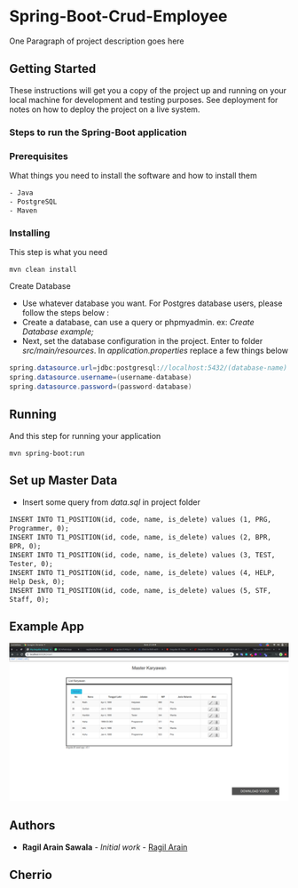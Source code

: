 # Spring-Boot-Crud-Employee

One Paragraph of project description goes here

## Getting Started

These instructions will get you a copy of the project up and running on your local machine for development and testing purposes. See deployment for notes on how to deploy the project on a live system.

### Steps to run the Spring-Boot application

### Prerequisites

What things you need to install the software and how to install them

```
- Java
- PostgreSQL
- Maven
```

### Installing

This step is what you need

```
mvn clean install
```

 Create Database <br>
- Use whatever database you want. For Postgres database users, please follow the steps below :
- Create a database, can use a query or phpmyadmin. ex: *Create Database example;*
-  Next, set the database configuration in the project. Enter to folder *src/main/resources*. In *application.properties* replace a few things below
```java
spring.datasource.url=jdbc:postgresql://localhost:5432/(database-name)
spring.datasource.username=(username-database)
spring.datasource.password=(password-database)
```
## Running

And this step for running your application

```
mvn spring-boot:run
```
## Set up Master Data

- Insert some query from *data.sql* in project folder
```
INSERT INTO T1_POSITION(id, code, name, is_delete) values (1, PRG, Programmer, 0);
INSERT INTO T1_POSITION(id, code, name, is_delete) values (2, BPR, BPR, 0);
INSERT INTO T1_POSITION(id, code, name, is_delete) values (3, TEST, Tester, 0);
INSERT INTO T1_POSITION(id, code, name, is_delete) values (4, HELP, Help Desk, 0);
INSERT INTO T1_POSITION(id, code, name, is_delete) values (5, STF, Staff, 0);
```

## Example App

![List Employee](https://raw.githubusercontent.com/ragilarain/Spring-Boot-CRUD-Employee/master/img/Screenshot%20from%202020-07-23%2021-59-32.png)



## Authors

* **Ragil Arain Sawala** - *Initial work* - [Ragil Arain](https://github.com/ragilarain)

## Cherrio
